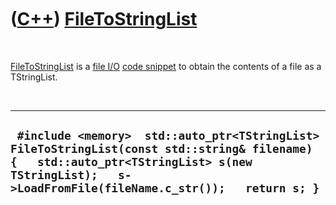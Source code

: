 
 

 

 

 

 

([C++](Cpp.md)) [FileToStringList](CppFileToStringList.md)
============================================================

 

[FileToStringList](CppFileToStringList.md) is a [file
I/O](CppFileIo.md) [code snippet](CppCodeSnippets.md) to obtain the
contents of a file as a TStringList.

 

  ------------------------------------------------------------------------------------------------------------------------------------------------------------------------------------------------------
  ` #include <memory>  std::auto_ptr<TStringList> FileToStringList(const std::string& filename) {   std::auto_ptr<TStringList> s(new TStringList);   s->LoadFromFile(fileName.c_str());   return s; }`
  ------------------------------------------------------------------------------------------------------------------------------------------------------------------------------------------------------

 

 

 

 

 

 

